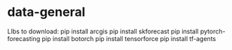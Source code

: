 # data-general

LIbs to download:
 pip install arcgis
  pip install skforecast
   pip install pytorch-forecasting
    pip install botorch
     pip install tensorforce
      pip install tf-agents
